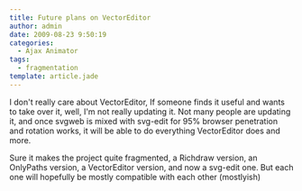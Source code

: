 ```yaml
---
title: Future plans on VectorEditor
author: admin
date: 2009-08-23 9:50:19
categories:
  - Ajax Animator
tags: 
  - fragmentation
template: article.jade
---
```


I don't really care about VectorEditor, If someone finds it useful and wants to take over it, well, I'm not really updating it. Not many people are updating it, and once svgweb is mixed with svg-edit for 95% browser penetration and rotation works, it will be able to do everything VectorEditor does and more.

Sure it makes the project quite fragmented, a Richdraw version, an OnlyPaths version, a VectorEditor version, and now a svg-edit one. But each one will hopefully be mostly compatible with each other (mostlyish)
